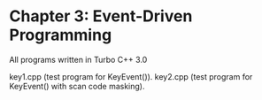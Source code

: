 # Chapter 3: Event-Driven Programming

All programs written in Turbo C++ 3.0

key1.cpp (test program for KeyEvent()).
key2.cpp (test program for KeyEvent() with scan code masking).


